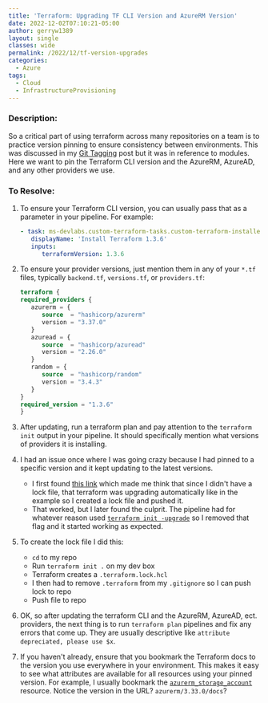 ```yaml
---
title: 'Terraform: Upgrading TF CLI Version and AzureRM Version'
date: 2022-12-02T07:10:21-05:00
author: gerryw1389
layout: single
classes: wide
permalink: /2022/12/tf-version-upgrades
categories:
  - Azure
tags:
  - Cloud
  - InfrastructureProvisioning
---
```

<!--more-->

### Description:

So a critical part of using terraform across many repositories on a team is to practice version pinning to ensure consistency between environments. This was discussed in my [Git Tagging](https://automationadmin.com/2022/08/git-tagging) post but it was in reference to modules. Here we want to pin the Terraform CLI version and the AzureRM, AzureAD, and any other providers we use.

### To Resolve:

1. To ensure your Terraform CLI version, you can usually pass that as a parameter in your pipeline. For example:

   ```yaml
   - task: ms-devlabs.custom-terraform-tasks.custom-terraform-installer-task.TerraformInstaller@0
      displayName: 'Install Terraform 1.3.6'
      inputs:
         terraformVersion: 1.3.6
   ```

1. To ensure your provider versions, just mention them in any of your `*.tf` files, typically `backend.tf`, `versions.tf`, or `providers.tf`:

   ```terraform
   terraform {
   required_providers {
      azurerm = {
         source  = "hashicorp/azurerm"
         version = "3.37.0"
      }
      azuread = {
         source  = "hashicorp/azuread"
         version = "2.26.0"
      }
      random = {
         source  = "hashicorp/random"
         version = "3.4.3"
      }
   }
   required_version = "1.3.6"
   }
   ```

1. After updating, run a terraform plan and pay attention to the `terraform init` output in your pipeline. It should specifically mention what versions of providers it is installing.

1. I had an issue once where I was going crazy because I had pinned to a specific version and it kept updating to the latest versions. 

   - I first found [this link](https://developer.hashicorp.com/terraform/tutorials/configuration-language/provider-versioning#initialize-and-apply-the-configuration) which made me think that since I didn't have a lock file, that terraform was upgrading automatically like in the example so I created a lock file and pushed it.
   - That worked, but I later found the culprit. The pipeline had for whatever reason used [`terraform init -upgrade`](https://developer.hashicorp.com/terraform/cli/commands/init#upgrade) so I removed that flag and it started working as expected.

1. To create the lock file I did this:

   - `cd` to my repo
   - Run `terraform init .` on my dev box
   - Terraform creates a `.terraform.lock.hcl`
   - I then had to remove `.terraform` from my `.gitignore` so I can push lock to repo
   - Push file to repo

1. OK, so after updating the terraform CLI and the AzureRM, AzureAD, ect. providers, the next thing is to run `terraform plan` pipelines and fix any errors that come up. They are usually descriptive like `attribute depreciated, please use $x`. 

1. If you haven't already, ensure that you bookmark the Terraform docs to the version you use everywhere in your environment. This makes it easy to see what attributes are available for all resources using your pinned version. For example, I usually bookmark the [`azurerm_storage_account`](https://registry.terraform.io/providers/hashicorp/azurerm/3.33.0/docs/resources/key_vault) resource. Notice the version in the URL? `azurerm/3.33.0/docs`?